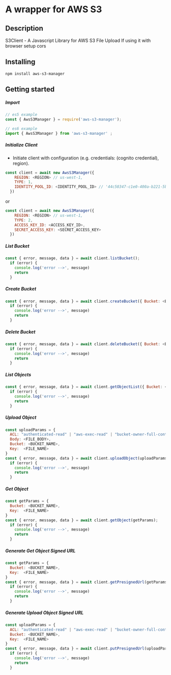 # A wrapper for AWS S3

## Description
S3Client - A Javascript Library for AWS S3 File Upload
If using it with browser setup cors
## Installing
```
npm install aws-s3-manager
```

## Getting started

##### Import
``` javascript
// es5 example
const { AwsS3Manager } = require('aws-s3-manager');
```
``` javascript
// es6 example
import { AwsS3Manager } from 'aws-s3-manager' ;
```

##### Initialize Client
 - Initiate client with configuration (e.g. credentials: (cognito credential), region).
 
``` javascript
const client = await new AwsS3Manager({
    REGION: <REGION> // us-west-1,
    TYPE: 1,
    IDENTITY_POOL_ID: <IDENTITY_POOL_ID> // '44c50347-c1e0-400a-b221-5b3127b738e8'
  })
```

or

 
``` javascript
const client = await new AwsS3Manager({
    REGION: <REGION> // us-west-1,
    TYPE: 2,
    ACCESS_KEY_ID: <ACCESS_KEY_ID>,
    SECRET_ACCESS_KEY: <SECRET_ACCESS_KEY>
  })
```

##### List Bucket

``` javascript
const { error, message, data } = await client.listBucket();
  if (error) {
    console.log('error -->', message)
	return
  }
```

##### Create Bucket

``` javascript
const { error, message, data } = await client.createBucket({ Bucket: <BUCKET_NAME> });
  if (error) {
    console.log('error -->', message)
	return
  }
```

##### Delete Bucket

``` javascript
const { error, message, data } = await client.deleteBucket({ Bucket: <BUCKET_NAME> });
  if (error) {
    console.log('error -->', message)
	return
  }
```

##### List Objects

``` javascript
const { error, message, data } = await client.getObjectList({ Bucket: <BUCKET_NAME> });
  if (error) {
    console.log('error -->', message)
	return
  }
```

##### Upload Object

``` javascript
const uploadParams = {
  ACL: "authenticated-read" | "aws-exec-read" | "bucket-owner-full-control" | "bucket-owner-read" | "private" | "public-read" | "public-read-write",
  Body: <FILE_BODY>,
  Bucket: <BUCKET_NAME>,
  Key:  <FILE_NAME>
}
const { error, message, data } = await client.uploadObject(uploadParams);
  if (error) {
    console.log('error -->', message)
	return
  }
```

##### Get Object

``` javascript
const getParams = {
  Bucket: <BUCKET_NAME>,
  Key:  <FILE_NAME>
}
const { error, message, data } = await client.getObject(getParams);
  if (error) {
    console.log('error -->', message)
	return
  }
```

##### Generate Get Object Signed URL

``` javascript
const getParams = {
  Bucket: <BUCKET_NAME>,
  Key:  <FILE_NAME>
}
const { error, message, data } = await client.getPresignedUrl(getParams);
  if (error) {
    console.log('error -->', message)
	return
  }
```

##### Generate Upload Object Signed URL

``` javascript
const uploadParams = {
  ACL: "authenticated-read" | "aws-exec-read" | "bucket-owner-full-control" | "bucket-owner-read" | "private" | "public-read" | "public-read-write",
  Bucket: <BUCKET_NAME>,
  Key:  <FILE_NAME>
}
const { error, message, data } = await client.putPresignedUrl(uploadParams);
  if (error) {
    console.log('error -->', message)
	return
  }
```